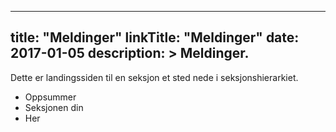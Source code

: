 
---
title: "Meldinger"
linkTitle: "Meldinger"
date: 2017-01-05
description: >
  Meldinger.
---

Dette er landingssiden til en seksjon et sted nede i seksjonshierarkiet.

* Oppsummer
* Seksjonen din
* Her


